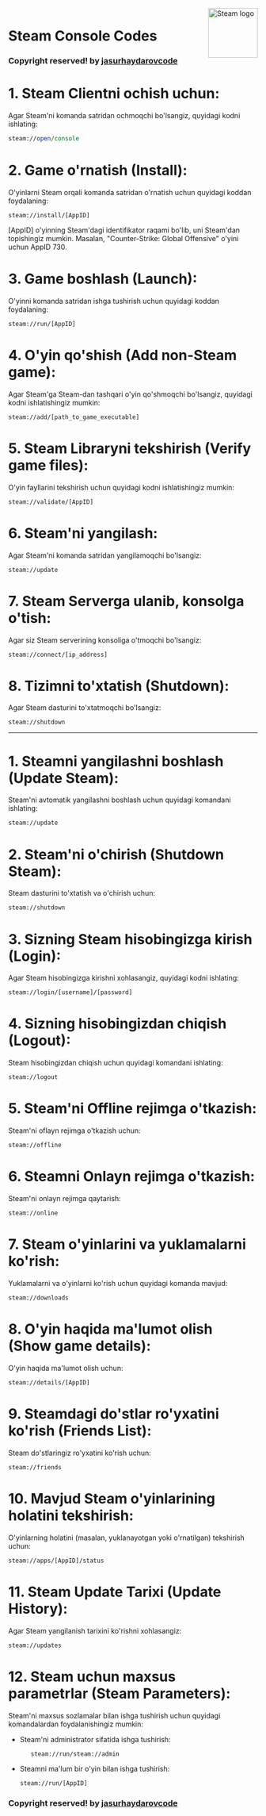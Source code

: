 <img align="right" width="100" src="https://cdn.freebiesupply.com/images/large/2x/steam-logo-transparent.png" alt="Steam logo"/>
<h1>Steam Console Codes</h1>

### Copyright reserved! by [jasurhaydarovcode](https://github.com/jasurhaydarovcode)

# 1. Steam Clientni ochish uchun:
Agar Steam'ni komanda satridan ochmoqchi bo'lsangiz, quyidagi kodni ishlating:
```perl
steam://open/console
```

# 2. Game o'rnatish (Install):
O'yinlarni Steam orqali komanda satridan o'rnatish uchun quyidagi koddan foydalaning:
```arduino
steam://install/[AppID]
```
[AppID] o'yinning Steam'dagi identifikator raqami bo'lib, uni Steam'dan topishingiz mumkin. Masalan, "Counter-Strike: Global Offensive" o'yini uchun AppID 730.

# 3. Game boshlash (Launch):
O'yinni komanda satridan ishga tushirish uchun quyidagi koddan foydalaning:
```arduino
steam://run/[AppID]
```

# 4. O'yin qo'shish (Add non-Steam game):
Agar Steam'ga Steam-dan tashqari o'yin qo'shmoqchi bo'lsangiz, quyidagi kodni ishlatishingiz mumkin:
```
steam://add/[path_to_game_executable]
```

# 5. Steam Libraryni tekshirish (Verify game files):
O'yin fayllarini tekshirish uchun quyidagi kodni ishlatishingiz mumkin:
```
steam://validate/[AppID]
```

# 6. Steam'ni yangilash:
Agar Steam'ni komanda satridan yangilamoqchi bo'lsangiz:
```
steam://update
```

# 7. Steam Serverga ulanib, konsolga o'tish:
Agar siz Steam serverining konsoliga o'tmoqchi bo'lsangiz:
```
steam://connect/[ip_address]
```

# 8. Tizimni to'xtatish (Shutdown):
Agar Steam dasturini to'xtatmoqchi bo'lsangiz:
```
steam://shutdown
```

---

# 1. Steamni yangilashni boshlash (Update Steam):
Steam'ni avtomatik yangilashni boshlash uchun quyidagi komandani ishlating:
```
steam://update
```

# 2. Steam'ni o'chirish (Shutdown Steam):
Steam dasturini to'xtatish va o'chirish uchun:
```
steam://shutdown
```

# 3. Sizning Steam hisobingizga kirish (Login):
Agar Steam hisobingizga kirishni xohlasangiz, quyidagi kodni ishlating:
```
steam://login/[username]/[password]
```

# 4. Sizning hisobingizdan chiqish (Logout):
Steam hisobingizdan chiqish uchun quyidagi komandani ishlating:
```
steam://logout
```

# 5. Steam'ni Offline rejimga o'tkazish:
Steam'ni oflayn rejimga o'tkazish uchun:
```
steam://offline
```

# 6. Steamni Onlayn rejimga o'tkazish:
Steam'ni onlayn rejimga qaytarish:
```
steam://online
```

# 7. Steam o'yinlarini va yuklamalarni ko'rish:
Yuklamalarni va o'yinlarni ko'rish uchun quyidagi komanda mavjud:
```
steam://downloads
```

# 8. O'yin haqida ma'lumot olish (Show game details):
O'yin haqida ma'lumot olish uchun:
```
steam://details/[AppID]
```

# 9. Steamdagi do'stlar ro'yxatini ko'rish (Friends List):
Steam do'stlaringiz ro'yxatini ko'rish uchun:
```
steam://friends
```

# 10. Mavjud Steam o'yinlarining holatini tekshirish:
O'yinlarning holatini (masalan, yuklanayotgan yoki o'rnatilgan) tekshirish uchun:
```
steam://apps/[AppID]/status
```

# 11. Steam Update Tarixi (Update History):
Agar Steam yangilanish tarixini ko'rishni xohlasangiz:
```
steam://updates
```

# 12. Steam uchun maxsus parametrlar (Steam Parameters):
Steam'ni maxsus sozlamalar bilan ishga tushirish uchun quyidagi komandalardan foydalanishingiz mumkin:
- Steam'ni administrator sifatida ishga tushirish:
    ```
       steam://run/steam://admin
    ```
- Steamni ma'lum bir o'yin bilan ishga tushirish:
    ```
    steam://run/[AppID]
    ```

### Copyright reserved! by [jasurhaydarovcode](https://github.com/jasurhaydarovcode)